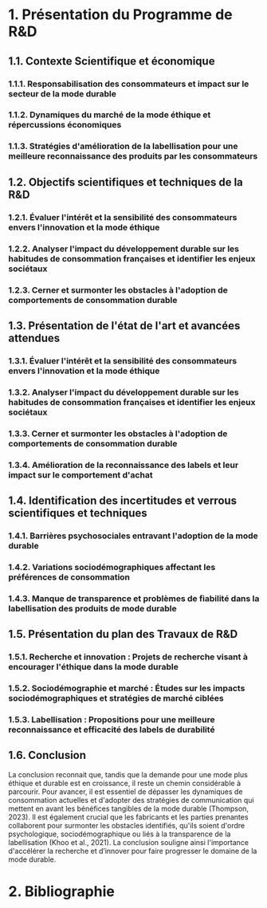 # 1. Présentation du Programme de R&D

## 1.1. Contexte Scientifique et économique
### 1.1.1. Responsabilisation des consommateurs et impact sur le secteur de la mode durable
### 1.1.2. Dynamiques du marché de la mode éthique et répercussions économiques
### 1.1.3. Stratégies d'amélioration de la labellisation pour une meilleure reconnaissance des produits par les consommateurs

## 1.2. Objectifs scientifiques et techniques de la R&D
### 1.2.1. Évaluer l'intérêt et la sensibilité des consommateurs envers l'innovation et la mode éthique
### 1.2.2. Analyser l'impact du développement durable sur les habitudes de consommation françaises et identifier les enjeux sociétaux
### 1.2.3. Cerner et surmonter les obstacles à l'adoption de comportements de consommation durable

## 1.3. Présentation de l'état de l'art et avancées attendues
### 1.3.1. Évaluer l'intérêt et la sensibilité des consommateurs envers l'innovation et la mode éthique
### 1.3.2. Analyser l'impact du développement durable sur les habitudes de consommation françaises et identifier les enjeux sociétaux
### 1.3.3. Cerner et surmonter les obstacles à l'adoption de comportements de consommation durable
### 1.3.4. Amélioration de la reconnaissance des labels et leur impact sur le comportement d'achat

## 1.4. Identification des incertitudes et verrous scientifiques et techniques
### 1.4.1. Barrières psychosociales entravant l'adoption de la mode durable
### 1.4.2. Variations sociodémographiques affectant les préférences de consommation
### 1.4.3. Manque de transparence et problèmes de fiabilité dans la labellisation des produits de mode durable

## 1.5. Présentation du plan des Travaux de R&D
### 1.5.1. Recherche et innovation : Projets de recherche visant à encourager l'éthique dans la mode durable
### 1.5.2. Sociodémographie et marché : Études sur les impacts sociodémographiques et stratégies de marché ciblées
### 1.5.3. Labellisation : Propositions pour une meilleure reconnaissance et efficacité des labels de durabilité

## 1.6. Conclusion
La conclusion reconnait que, tandis que la demande pour une mode plus éthique et durable est en croissance, il reste un chemin considérable à parcourir. Pour avancer, il est essentiel de dépasser les dynamiques de consommation actuelles et d'adopter des stratégies de communication qui mettent en avant les bénéfices tangibles de la mode durable (Thompson, 2023). Il est également crucial que les fabricants et les parties prenantes collaborent pour surmonter les obstacles identifiés, qu'ils soient d'ordre psychologique, sociodémographique ou liés à la transparence de la labellisation (Khoo et al., 2021). La conclusion souligne ainsi l'importance d'accélérer la recherche et d’innover pour faire progresser le domaine de la mode durable.

# 2. Bibliographie